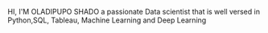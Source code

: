 HI, I'M OLADIPUPO SHADO a passionate Data scientist that is well versed in Python,SQL, Tableau, Machine Learning and Deep Learning
